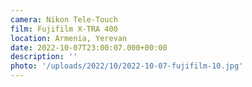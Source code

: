 ```yaml
---
camera: Nikon Tele-Touch
film: Fujifilm X-TRA 400
location: Armenia, Yerevan
date: 2022-10-07T23:00:07.000+00:00
description: ''
photo: '/uploads/2022/10/2022-10-07-fujifilm-10.jpg'
---
```

